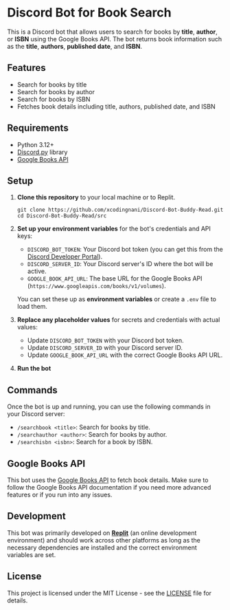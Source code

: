 
# Discord Bot for Book Search

This is a Discord bot that allows users to search for books by **title**, **author**, or **ISBN** using the Google Books API. The bot returns book information such as the **title**, **authors**, **published date**, and **ISBN**.

## Features

- Search for books by title
- Search for books by author
- Search for books by ISBN
- Fetches book details including title, authors, published date, and ISBN

## Requirements

- Python 3.12+
- [Discord.py](https://pypi.org/project/discord.py/) library
- [Google Books API](https://developers.google.com/books/docs/v1/getting_started)

## Setup

1. **Clone this repository** to your local machine or to Replit.
   ```
   git clone https://github.com/xcodingnani/Discord-Bot-Buddy-Read.git
   cd Discord-Bot-Buddy-Read/src
   ```

2. **Set up your environment variables** for the bot's credentials and API keys:
   - `DISCORD_BOT_TOKEN`: Your Discord bot token (you can get this from the [Discord Developer Portal](https://discord.com/developers/applications)).
   - `DISCORD_SERVER_ID`: Your Discord server's ID where the bot will be active.
   - `GOOGLE_BOOK_API_URL`: The base URL for the Google Books API (`https://www.googleapis.com/books/v1/volumes`).

   You can set these up as **environment variables** or create a `.env` file to load them.

3. **Replace any placeholder values** for secrets and credentials with actual values:
   - Update `DISCORD_BOT_TOKEN` with your Discord bot token.
   - Update `DISCORD_SERVER_ID` with your Discord server ID.
   - Update `GOOGLE_BOOK_API_URL` with the correct Google Books API URL.

4. **Run the bot**

## Commands

Once the bot is up and running, you can use the following commands in your Discord server:

- `/searchbook <title>`: Search for books by title.
- `/searchauthor <author>`: Search for books by author.
- `/searchisbn <isbn>`: Search for a book by ISBN.

## Google Books API

This bot uses the [Google Books API](https://developers.google.com/books) to fetch book details. Make sure to follow the Google Books API documentation if you need more advanced features or if you run into any issues.

## Development

This bot was primarily developed on [**Replit**](https://replit.com/) (an online development environment) and should work across other platforms as long as the necessary dependencies are installed and the correct environment variables are set.

## License

This project is licensed under the MIT License - see the [LICENSE](LICENSE) file for details.
